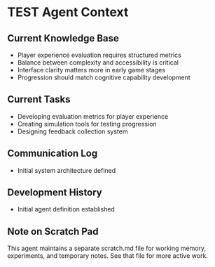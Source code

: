 # TEST Agent Context

## Current Knowledge Base
- Player experience evaluation requires structured metrics
- Balance between complexity and accessibility is critical
- Interface clarity matters more in early game stages
- Progression should match cognitive capability development

## Current Tasks
- Developing evaluation metrics for player experience
- Creating simulation tools for testing progression
- Designing feedback collection system

## Communication Log
- Initial system architecture defined

## Development History
- Initial agent definition established

## Note on Scratch Pad
This agent maintains a separate scratch.md file for working memory, experiments, and temporary notes. See that file for more active work.
